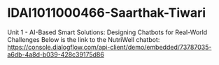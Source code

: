# IDAI1011000466-Saarthak-Tiwari
Unit 1 - AI-Based Smart Solutions: Designing Chatbots for Real-World Challenges
Below is the link to the NutriWell chatbot:
https://console.dialogflow.com/api-client/demo/embedded/73787035-a6db-4a8d-b039-428c39175d86
